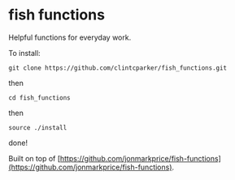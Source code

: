# fish functions

Helpful functions for everyday work.

To install:

`git clone https://github.com/clintcparker/fish_functions.git`

then

`cd fish_functions`

then

`source ./install`

done!

Built on top of [https://github.com/jonmarkprice/fish-functions](https://github.com/jonmarkprice/fish-functions).
